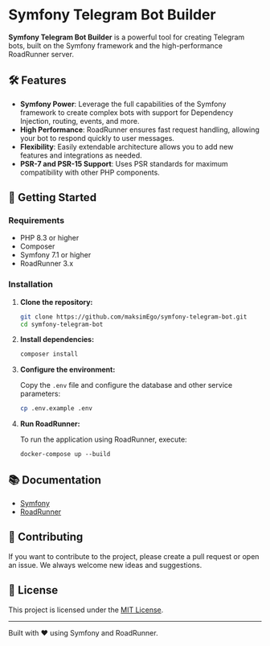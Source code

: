 # Symfony Telegram Bot Builder

**Symfony Telegram Bot Builder** is a powerful tool for creating Telegram bots, built on the Symfony framework and the high-performance RoadRunner server.

## 🛠 Features

- **Symfony Power**: Leverage the full capabilities of the Symfony framework to create complex bots with support for Dependency Injection, routing, events, and more.
- **High Performance**: RoadRunner ensures fast request handling, allowing your bot to respond quickly to user messages.
- **Flexibility**: Easily extendable architecture allows you to add new features and integrations as needed.
- **PSR-7 and PSR-15 Support**: Uses PSR standards for maximum compatibility with other PHP components.

## 🚀 Getting Started

### Requirements

- PHP 8.3 or higher
- Composer
- Symfony 7.1 or higher
- RoadRunner 3.x

### Installation

1. **Clone the repository:**

    ```bash
    git clone https://github.com/maksimEgo/symfony-telegram-bot.git
    cd symfony-telegram-bot
    ```

2. **Install dependencies:**

    ```bash
    composer install
    ```

3. **Configure the environment:**

   Copy the `.env` file and configure the database and other service parameters:

    ```bash
    cp .env.example .env
    ```

4. **Run RoadRunner:**

   To run the application using RoadRunner, execute:

    ```
   docker-compose up --build
    ```
   
## 📚 Documentation

- [Symfony](https://symfony.com/doc/current/index.html)
- [RoadRunner](https://roadrunner.dev/docs)

## 🤝 Contributing

If you want to contribute to the project, please create a pull request or open an issue. We always welcome new ideas and suggestions.

## 📄 License

This project is licensed under the [MIT License](LICENSE).

---

Built with ❤️ using Symfony and RoadRunner.
